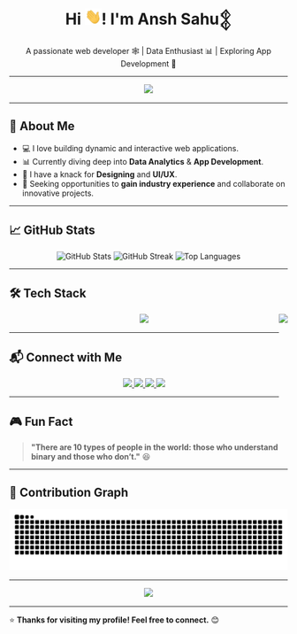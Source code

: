 <h1 align="center">Hi <img src="https://raw.githubusercontent.com/ABSphreak/ABSphreak/master/gifs/Hi.gif" width="30px">! I'm Ansh Sahu𒉭</h1>
<p align="center">A passionate web developer 🕸️ | Data Enthusiast 📊 | Exploring App Development 📱</p>

---

<div align="center">
  <img src="https://media1.tenor.com/m/riqxUvXso5AAAAAd/spike.gif" width="200" />
</div>

---

## 🚀 About Me

- 💻 I love building dynamic and interactive web applications.
- 📊 Currently diving deep into **Data Analytics** & **App Development**.
- 🎨 I have a knack for **Designing** and **UI/UX**.
- 🎯 Seeking opportunities to **gain industry experience** and collaborate on innovative projects.

---

## 📈 GitHub Stats

<div align="center">
  <img src="https://github-readme-stats.vercel.app/api?username=ANSH696969&show_icons=true&theme=dracula&hide_border=true" height="180" alt="GitHub Stats" />
  <img src="https://streak-stats.demolab.com?user=ANSH696969&theme=dracula&hide_border=true" height="180" alt="GitHub Streak" />
  <img src="https://github-readme-stats.vercel.app/api/top-langs?username=ANSH696969&layout=compact&langs_count=6&theme=dracula&hide_border=true" height="180" alt="Top Languages" />
</div>

---

## 🛠️ Tech Stack

<div align="center">
  <img src="https://skillicons.dev/icons?i=c,cpp,js,ts,html,css,react,next,nodejs,express,mongodb,tailwind,git,github,docker,aws" />
  <img align="right" height="150" src="https://media1.tenor.com/m/GfSX-u7VGM4AAAAC/coding.gif"  />
</div>

---

## 📬 Connect with Me

<div align="center">
  <a href="https://www.instagram.com/ansh_sahuji___/" target="_blank">
    <img src="https://img.shields.io/badge/Instagram-E4405F?style=for-the-badge&logo=instagram&logoColor=white" />
  </a>
  <a href="mailto:your.email@gmail.com" target="_blank">
    <img src="https://img.shields.io/badge/Gmail-D14836?style=for-the-badge&logo=gmail&logoColor=white" />
  </a>
  <a href="https://www.linkedin.com/in/ansh-sahu-1b24b424b/" target="_blank">
    <img src="https://img.shields.io/badge/LinkedIn-0077B5?style=for-the-badge&logo=linkedin&logoColor=white" />
  </a>
  <a href="https://x.com/anshsah90369426" target="_blank">
    <img src="https://img.shields.io/badge/Twitter-1DA1F2?style=for-the-badge&logo=twitter&logoColor=white" />
  </a>
</div>

---

## 🎮 Fun Fact

> **"There are 10 types of people in the world: those who understand binary and those who don’t."** 😆

---

## 🐍 Contribution Graph

<div align="center">
  <img src="https://raw.githubusercontent.com/ANSH696969/ANSH696969/output/snake.svg" alt="Snake Animation" />
</div>

---

<div align="center">
  <img src="https://media.tenor.com/THXLmSGSqJAAAAAi/mikaela-hyakuya.gif" height="200" />
</div>

---

⭐ **Thanks for visiting my profile! Feel free to connect.** 😊
